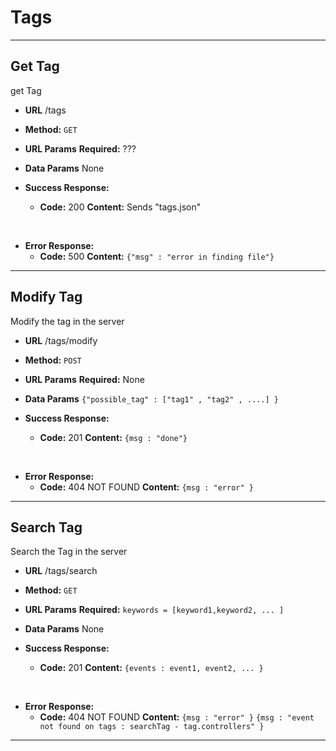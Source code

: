 # **Tags**

---
## Get Tag
get Tag
* **URL**
  /tags
* **Method:**
  `GET`
*  **URL Params**
   **Required:**
    ???


* **Data Params**
  None
​
* **Success Response:**
  * **Code:** 200
    **Content:**
Sends "tags.json"

​
* **Error Response:**
​
  * **Code:** 500
    **Content:**
`{"msg" : "error in finding file"}`

---
## Modify Tag
Modify the tag in the server
* **URL**
  /tags/modify
* **Method:**
  `POST`
*  **URL Params**
   **Required:**
    None


* **Data Params**
  `{"possible_tag" : ["tag1" , "tag2" , ....] }`
​
* **Success Response:**
  * **Code:** 201
    **Content:**
`{msg : "done"}`

​
* **Error Response:**
​
  * **Code:** 404 NOT FOUND
    **Content:**
`{msg : "error" }`

---


## Search Tag
Search the Tag in the server
* **URL**
  /tags/search
* **Method:**
  `GET`
*  **URL Params**
   **Required:**
    `keywords = [keyword1,keyword2, ... ]`

* **Data Params**
  None
​
* **Success Response:**
  * **Code:** 201
    **Content:**
`{events : event1, event2, ... }`

​
* **Error Response:**
​
  * **Code:** 404 NOT FOUND
    **Content:**
`{msg : "error" }`
`{msg : "event not found on tags : searchTag - tag.controllers" }`

---
